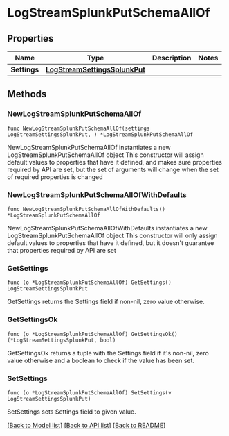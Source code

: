 # LogStreamSplunkPutSchemaAllOf

## Properties

Name | Type | Description | Notes
------------ | ------------- | ------------- | -------------
**Settings** | [**LogStreamSettingsSplunkPut**](LogStreamSettingsSplunkPut.md) |  | 

## Methods

### NewLogStreamSplunkPutSchemaAllOf

`func NewLogStreamSplunkPutSchemaAllOf(settings LogStreamSettingsSplunkPut, ) *LogStreamSplunkPutSchemaAllOf`

NewLogStreamSplunkPutSchemaAllOf instantiates a new LogStreamSplunkPutSchemaAllOf object
This constructor will assign default values to properties that have it defined,
and makes sure properties required by API are set, but the set of arguments
will change when the set of required properties is changed

### NewLogStreamSplunkPutSchemaAllOfWithDefaults

`func NewLogStreamSplunkPutSchemaAllOfWithDefaults() *LogStreamSplunkPutSchemaAllOf`

NewLogStreamSplunkPutSchemaAllOfWithDefaults instantiates a new LogStreamSplunkPutSchemaAllOf object
This constructor will only assign default values to properties that have it defined,
but it doesn't guarantee that properties required by API are set

### GetSettings

`func (o *LogStreamSplunkPutSchemaAllOf) GetSettings() LogStreamSettingsSplunkPut`

GetSettings returns the Settings field if non-nil, zero value otherwise.

### GetSettingsOk

`func (o *LogStreamSplunkPutSchemaAllOf) GetSettingsOk() (*LogStreamSettingsSplunkPut, bool)`

GetSettingsOk returns a tuple with the Settings field if it's non-nil, zero value otherwise
and a boolean to check if the value has been set.

### SetSettings

`func (o *LogStreamSplunkPutSchemaAllOf) SetSettings(v LogStreamSettingsSplunkPut)`

SetSettings sets Settings field to given value.



[[Back to Model list]](../README.md#documentation-for-models) [[Back to API list]](../README.md#documentation-for-api-endpoints) [[Back to README]](../README.md)


